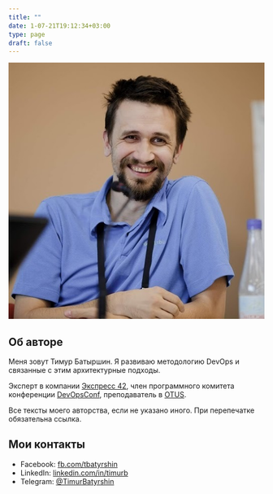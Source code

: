```yaml
---
title: ""
date: 1-07-21T19:12:34+03:00
type: page
draft: false
---
```



![](/images/photo.jpg#photofloatright)

## Об авторе

Меня зовут Тимур Батыршин.
Я развиваю методологию DevOps и связанные с этим архитектурные подходы.

Эксперт в компании [Экспресс 42](https://express42.com/),
член программного комитета конференции [DevOpsConf](https://devopsconf.io/),
преподаватель в [OTUS](https://otus.ru).

Все тексты моего авторства, если не указано иного. При перепечатке обязательна ссылка.

## Мои контакты

* Facebook: [fb.com/tbatyrshin](https://fb.com/tbatyrshin)
* LinkedIn: [linkedin.com/in/timurb](https://linkedin.com/in/timurb)
* Telegram: [@TimurBatyrshin](https://t.me/TimurBatyrshin)
